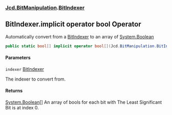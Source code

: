 ### [Jcd.BitManipulation](Jcd.BitManipulation.md 'Jcd.BitManipulation').[BitIndexer](Jcd.BitManipulation.BitIndexer.md 'Jcd.BitManipulation.BitIndexer')

## BitIndexer.implicit operator bool[](BitIndexer) Operator

Automatically convert from a [BitIndexer](Jcd.BitManipulation.BitIndexer.md 'Jcd.BitManipulation.BitIndexer') to an array of [System.Boolean](https://docs.microsoft.com/en-us/dotnet/api/System.Boolean 'System.Boolean')

```csharp
public static bool[] implicit operator bool[](Jcd.BitManipulation.BitIndexer indexer);
```
#### Parameters

<a name='Jcd.BitManipulation.BitIndexer.op_Implicitbool[](Jcd.BitManipulation.BitIndexer).indexer'></a>

`indexer` [BitIndexer](Jcd.BitManipulation.BitIndexer.md 'Jcd.BitManipulation.BitIndexer')

The indexer to convert from.

#### Returns
[System.Boolean](https://docs.microsoft.com/en-us/dotnet/api/System.Boolean 'System.Boolean')[[]](https://docs.microsoft.com/en-us/dotnet/api/System.Array 'System.Array')
An array of bools for each bit with The Least Significant Bit is at index 0.